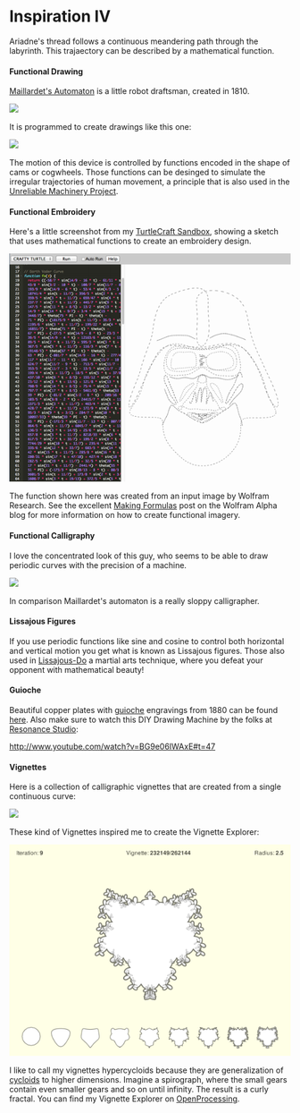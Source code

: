 Inspiration IV
==============

Ariadne's thread follows a continuous meandering path through the labyrinth.
This trajaectory can be described by a mathematical function.

#### Functional Drawing ####

 [Maillardet's Automaton](http://www.fi.edu/learn/sci-tech/automaton/automaton.php?cts=instrumentation) is a little robot draftsman, created in 1810.
 
![](http://upload.wikimedia.org/wikipedia/commons/thumb/f/f1/Henri_Maillardet_automaton%2C_London%2C_England%2C_c._1810_-_Franklin_Institute_-_DSC06656.jpg/360px-Henri_Maillardet_automaton%2C_London%2C_England%2C_c._1810_-_Franklin_Institute_-_DSC06656.jpg) 

It is programmed to create drawings like this one:

![](http://www.fi.edu/learn/sci-tech/automaton/images/automaton_sketch_picture_ship.gif)

The motion of this device is controlled by functions encoded in the shape of cams or cogwheels. Those functions can be desinged to simulate the irregular trajectories of human movement, a principle that is also used in the [Unreliable Machinery Project](http://www.nand.io/awareness/unreliable-machinery).


#### Functional Embroidery #####

Here's a little screenshot from my [TurtleCraft Sandbox](https://github.com/bitcraftlab/turtlecraft), showing a sketch that uses mathematical functions to create an embroidery design.

![](../project_images/darth-vader-embroidery.png)

The function shown here was created from an input image by Wolfram Research.
See the excellent [Making Formulas](http://blog.wolframalpha.com/2013/05/17/making-formulas-for-everything-from-pi-to-the-pink-panther-to-sir-isaac-newton/) post on the Wolfram Alpha blog for more information on how to create functional imagery.

#### Functional Calligraphy

I love the concentrated look of this guy, who seems to be able to draw periodic curves with the precision of a machine.
 
![](https://pbs.twimg.com/media/Bjm7ZmhCAAAp_fD.jpg)

In comparison Maillardet's automaton is a really sloppy calligrapher.


#### Lissajous Figures

If you use periodic functions like sine and cosine to control both horizontal and vertical motion you get what is known as Lissajous figures. Those also used in [Lissajous-Do](http://nunchaku.wikia.com/wiki/Lissajous-do) a martial arts technique, where you defeat your opponent with mathematical beauty!


#### Guioche

Beautiful copper plates with [guioche](http://de.wikipedia.org/wiki/Guilloche) engravings from 1880 can be found [here](http://auction.archivesinternational.com/Cycloid-Designs-for-counters-and-borders-on-Copper-Plate_i11387431).
Also make sure to watch this DIY Drawing Machine by the folks at [Resonance Studio](http://www.resonancestudio.com/):

http://www.youtube.com/watch?v=BG9e06IWAxE#t=47


#### Vignettes

Here is a collection of calligraphic vignettes that are created from a single continuous curve:

![](http://www.vectoropenstock.com/media/users/1880/4001/raw/e1dd79308e3e5f877c89ba37f1af52e6-5-calligraphic-vector-frames.jpg)

These kind of Vignettes inspired me to create the Vignette Explorer:

![](../project_images/vignette-explorer.png)

I like to call my vignettes hypercycloids because they are generalization of [cycloids](http://en.wikipedia.org/wiki/Cycloid) to higher dimensions. 
Imagine a spirograph, where the small gears contain even smaller gears and so on until infinity. The result is a curly fractal.
You can find my Vignette Explorer on [OpenProcessing](http://www.openprocessing.org/sketch/34403).

